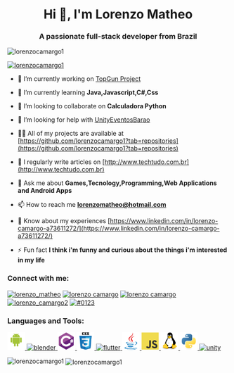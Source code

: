 <h1 align="center">Hi 👋, I'm Lorenzo Matheo</h1>
<h3 align="center">A passionate full-stack developer from Brazil</h3>

<p align="left"> <img src="https://komarev.com/ghpvc/?username=lorenzocamargo1&label=Profile%20views&color=0e75b6&style=flat" alt="lorenzocamargo1" /> </p>

<p align="left"> <a href="https://github.com/ryo-ma/github-profile-trophy"><img src="https://github-profile-trophy.vercel.app/?username=lorenzocamargo1" alt="lorenzocamargo1" /></a> </p>


- 🔭 I’m currently working on [TopGun Project](https://github.com/Thiagoncg/CarttonTopGun)

- 🌱 I’m currently learning **Java,Javascript,C#,Css**

- 👯 I’m looking to collaborate on **Calculadora Python**

- 🤝 I’m looking for help with [UnityEventosBarao](https://github.com/Thiagoncg/UnityEventosBarao)

- 👨‍💻 All of my projects are available at [https://github.com/lorenzocamargo1?tab=repositories](https://github.com/lorenzocamargo1?tab=repositories)

- 📝 I regularly write articles on [http://www.techtudo.com.br](http://www.techtudo.com.br)

- 💬 Ask me about **Games,Tecnology,Programming,Web Applications and Android Apps**

- 📫 How to reach me **lorenzomatheo@hotmail.com**

- 📄 Know about my experiences [https://www.linkedin.com/in/lorenzo-camargo-a73611272/](https://www.linkedin.com/in/lorenzo-camargo-a73611272/)

- ⚡ Fun fact **I think i'm funny and curious about the things i'm interested in my life**

<h3 align="left">Connect with me:</h3>
<p align="left">
<a href="https://twitter.com/lorenzo_matheo" target="blank"><img align="center" src="https://raw.githubusercontent.com/rahuldkjain/github-profile-readme-generator/master/src/images/icons/Social/twitter.svg" alt="lorenzo_matheo" height="30" width="40" /></a>
<a href="https://linkedin.com/in/lorenzo camargo" target="blank"><img align="center" src="https://raw.githubusercontent.com/rahuldkjain/github-profile-readme-generator/master/src/images/icons/Social/linked-in-alt.svg" alt="lorenzo camargo" height="30" width="40" /></a>
<a href="https://fb.com/lorenzo camargo" target="blank"><img align="center" src="https://raw.githubusercontent.com/rahuldkjain/github-profile-readme-generator/master/src/images/icons/Social/facebook.svg" alt="lorenzo camargo" height="30" width="40" /></a>
<a href="https://instagram.com/lorenzo_camargo2" target="blank"><img align="center" src="https://raw.githubusercontent.com/rahuldkjain/github-profile-readme-generator/master/src/images/icons/Social/instagram.svg" alt="lorenzo_camargo2" height="30" width="40" /></a>
<a href="https://discord.gg/#0123" target="blank"><img align="center" src="https://raw.githubusercontent.com/rahuldkjain/github-profile-readme-generator/master/src/images/icons/Social/discord.svg" alt="#0123" height="30" width="40" /></a>
</p>

<h3 align="left">Languages and Tools:</h3>
<p align="left"> <a href="https://developer.android.com" target="_blank" rel="noreferrer"> <img src="https://raw.githubusercontent.com/devicons/devicon/master/icons/android/android-original-wordmark.svg" alt="android" width="40" height="40"/> </a> <a href="https://www.blender.org/" target="_blank" rel="noreferrer"> <img src="https://download.blender.org/branding/community/blender_community_badge_white.svg" alt="blender" width="40" height="40"/> </a> <a href="https://www.w3schools.com/cs/" target="_blank" rel="noreferrer"> <img src="https://raw.githubusercontent.com/devicons/devicon/master/icons/csharp/csharp-original.svg" alt="csharp" width="40" height="40"/> </a> <a href="https://www.w3schools.com/css/" target="_blank" rel="noreferrer"> <img src="https://raw.githubusercontent.com/devicons/devicon/master/icons/css3/css3-original-wordmark.svg" alt="css3" width="40" height="40"/> </a> <a href="https://flutter.dev" target="_blank" rel="noreferrer"> <img src="https://www.vectorlogo.zone/logos/flutterio/flutterio-icon.svg" alt="flutter" width="40" height="40"/> </a> <a href="https://www.java.com" target="_blank" rel="noreferrer"> <img src="https://raw.githubusercontent.com/devicons/devicon/master/icons/java/java-original.svg" alt="java" width="40" height="40"/> </a> <a href="https://developer.mozilla.org/en-US/docs/Web/JavaScript" target="_blank" rel="noreferrer"> <img src="https://raw.githubusercontent.com/devicons/devicon/master/icons/javascript/javascript-original.svg" alt="javascript" width="40" height="40"/> </a> <a href="https://www.linux.org/" target="_blank" rel="noreferrer"> <img src="https://raw.githubusercontent.com/devicons/devicon/master/icons/linux/linux-original.svg" alt="linux" width="40" height="40"/> </a> <a href="https://www.python.org" target="_blank" rel="noreferrer"> <img src="https://raw.githubusercontent.com/devicons/devicon/master/icons/python/python-original.svg" alt="python" width="40" height="40"/> </a> <a href="https://unity.com/" target="_blank" rel="noreferrer"> <img src="https://www.vectorlogo.zone/logos/unity3d/unity3d-icon.svg" alt="unity" width="40" height="40"/> </a> </p>

<p><img align="left" src="https://github-readme-stats.vercel.app/api/top-langs?username=lorenzocamargo1&show_icons=true&locale=en&layout=compact" alt="lorenzocamargo1" /></p>

<p>&nbsp;<img align="center" src="https://github-readme-stats.vercel.app/api?username=lorenzocamargo1&show_icons=true&locale=en" alt="lorenzocamargo1" /></p>


